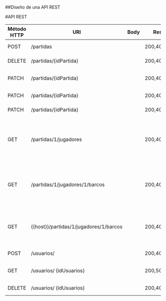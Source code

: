 ##Diseño de una API REST 


#API REST

| Método HTTP | URI	 | Body | Respuesta | Descripción |
| ------------- | ------------- | ------------- | ------------- | ------------- |
| POST  | /partidas  |  |  200,400,404,500  |Crear partidas  |
| DELETE  | /partidas/{idPartida}  |   | 200,400,404,500  |Eliminar  una partida |
| PATCH  | /partidas/{idPartida}  |   | 200,400,404,500  |Modificar datos de  una partida |
| PATCH  | /partidas/{idPartida}  |   | 200,400,404,500  |Iniciar una partida |
| PATCH  | /partidas/{idPartida}  |   | 200,400,404,500  |Finalizar una partida |
| GET  | /partidas/1/jugadores  |   | 200,400,404,500  |Consultar todos los datos (jugadores asociados) de una partida |
| GET  | /partidas/1/jugadores/1/barcos  |   | 200,400,404,500  |Consultar todos los datos (barcos de cada jugador) de una partida |
| GET  | {{host}}/partidas/1/jugadores/1/barcos|   | 200,400,404,500  |Consultar todos los barcos de un jugador de una partida |
| POST  | /usuarios/  |   | 200,400,404,500  |Crear usuarios |
| GET  | /usuarios/ {idUsuarios} |   | 200,500  |Obtener los datos de un usuario |
| DELETE  | /usuarios/ {idUsuarios} |   | 200,400,404,500  |Elminar un usuario|
